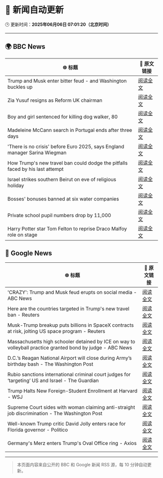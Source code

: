 # 🧠 新闻自动更新

🕒 更新时间：**2025年06月06日 07:01:20（北京时间）**

---

## 🌍 BBC News

| 🌐 标题 | 🔗 原文链接 |
|--------|-------------|
| Trump and Musk enter bitter feud - and Washington buckles up | [阅读全文](https://www.bbc.com/news/articles/c3wd2215q08o) |
| Zia Yusuf resigns as Reform UK chairman | [阅读全文](https://www.bbc.com/news/articles/cq54p9epdg6o) |
| Boy and girl sentenced for killing dog walker, 80 | [阅读全文](https://www.bbc.com/news/articles/czxy2npz7d5o) |
| Madeleine McCann search in Portugal ends after three days | [阅读全文](https://www.bbc.com/news/articles/c5ye8ljv1q7o) |
| 'There is no crisis' before Euro 2025, says England manager Sarina Wiegman | [阅读全文](https://www.bbc.com/sport/football/articles/cp92pjg020yo) |
| How Trump's new travel ban could dodge the pitfalls faced by his last attempt | [阅读全文](https://www.bbc.com/news/articles/cd7gp8l1241o) |
| Israel strikes southern Beirut on eve of religious holiday | [阅读全文](https://www.bbc.com/news/articles/c3v52241eyvo) |
| Bosses' bonuses banned at six water companies | [阅读全文](https://www.bbc.com/news/articles/cdxvpr4qkyxo) |
| Private school pupil numbers drop by 11,000 | [阅读全文](https://www.bbc.com/news/articles/c2lk2p7wpr4o) |
| Harry Potter star Tom Felton to reprise Draco Malfoy role on stage | [阅读全文](https://www.bbc.com/news/articles/c0712x9p8vmo) |

## 📰 Google News

| 🌐 标题 | 🔗 原文链接 |
|--------|-------------|
| 'CRAZY': Trump and Musk feud erupts on social media - ABC News | [阅读全文](https://news.google.com/rss/articles/CBMipAFBVV95cUxQLUI2aGgxS1YzMDFib1VFMTQ5cVFudjdfRmM4bFBMZkxUYXgzbXR2U1ZEMm5HSU0wN3N4aU40NDBJdk9Samh4cnFGdW1tS2FOYWxGbV90N3JBZVBGQVFGRTRVcWRoeEZ1Y2JfX1lGUmZ6NG16cDJSSHl4bndDdHdLdVR2QkRLODJCSW5IUnB0ZTd5UWFYMkVpaHkxVzYxUjdNTFBmSQ?oc=5) |
| Here are the countries targeted in Trump's new travel ban - Reuters | [阅读全文](https://news.google.com/rss/articles/CBMiogFBVV95cUxOcWp6X2psTDFoeGs3bE10U0lEX3VzTUs2VmRZNjBhTmFHdERCQjEtMnRwMElnU093MDBsWUJ5dXRpYWlHS2VEXzlrS0FaN2paUTF2cXJLZVVNb05ZaThvUXpIVVFHdGhNWFlORTFqYU5Pei1DWTVzOFVfNERVaXdKVmFwaGxwME9Dai1EMm0tTlpPOHRKbVZDU2JJNTF3TDd0SHc?oc=5) |
| Musk-Trump breakup puts billions in SpaceX contracts at risk, jolting US space program - Reuters | [阅读全文](https://news.google.com/rss/articles/CBMi2AFBVV95cUxOUV9iakl4YWl1NWRMMnJoUVNVdzBBQVRZMWx3aTFDTGNCN3VVSE1ELS00ajNvUkJYUlBEbGs0LUJHanlSaWIzM1d1SjRYQ25VQXd1OUttVmxRR2NvRXpJRFpZeS1qT3NfTFZvMFpibW54dm9rVmdEZjhFQnA5SVMzNnpZNFRPZEZQLVZJNUhsTkQ3UlMyOWY1UkY3NWVtVFpGUXhRUnRxaU9MMVFuaTdhbTlMN1BGajNxZnphUVRVa0lDMWU3Z3l1MThUclhORGQyMG5XSjllNVA?oc=5) |
| Massachusetts high schooler detained by ICE on way to volleyball practice granted bond by judge - ABC News | [阅读全文](https://news.google.com/rss/articles/CBMipwFBVV95cUxNSGdPWnBVcTVtQ2hVZEpZck9vcEd6RVo5QzhFUGRHcV91U1ZFaWQwOUZfRU9VWTZXaVZUU3pPT0FhU0Jsd3ZOQXFveUlydGlqQ3FHdmc2aFJ0WWlFb05ieDRhOE9sNWU3c0pVb3N6aHotbmZxTk42eFJaTWVJNXVhN2tYUVJSajk4by1leVMtNW11cmtDZlh2cDItcEJQM1BmckVNeDJzZ9IBrAFBVV95cUxQQWRxeHpNM3R2NTk1bmJqRTR4SGlPM1RIVGtRY0FReENFLVpZbkV6V19GRVllSnNmbmpnRm1fbllTLTl4YVpwS3cwXzZEMFF3S3pKbEFUcHROdkR1Ymt1NVdVYUM3UU1RVlJDY2ZqOU94YmJlaWlhd25YSGN6WlRiMnZtQ01ZSTd3TE8tZmhyUGNfWTVDTzBoZTBNOXQ5Tm1DcFRLWVlPUXpqM1Uw?oc=5) |
| D.C.’s Reagan National Airport will close during Army’s birthday bash - The Washington Post | [阅读全文](https://news.google.com/rss/articles/CBMimgFBVV95cUxPWEJoZG5EM0RLNkxpbFlvbW50VzhHQUVRZDFEMks2NGx6dzFmMXEwMUZnb25pQm1zZzhDTkxUdGNMb0JXS3Ywcl9YREhFUTNYVXgta1RSaU9nYXY5ZnZhOEppOTNaM1VaSUtlWlhGNXQ3Snctck1MR2duYjY2T3dzTzlJbXdFQlJnYkRQMTRLQnA1YUJVZGdLX293?oc=5) |
| Rubio sanctions international criminal court judges for ‘targeting’ US and Israel - The Guardian | [阅读全文](https://news.google.com/rss/articles/CBMilwFBVV95cUxPWDM5V2JwcU1Kb0pTWFRwM3A2UDBsVVhxb0ViYjZkelNXUXc1Ym52QmRMRlNEanpXNERyUV85TzdqMjFVUFVRQktFa2hYYnpsM1JfSEl5Z0JQYkZfdXF6YW5QRG1oUjlpQUQ3TlRPZGFHMUZMQmd2UzNvTk9RbGlQc215OGZsRXJWVW53M3d3aEd5RXNjcWRj?oc=5) |
| Trump Halts New Foreign-Student Enrollment at Harvard - WSJ | [阅读全文](https://news.google.com/rss/articles/CBMisAFBVV95cUxOU2JuSGI0MkZxLWZHQ3NoVkNPdVIySUJCUFJGYnBkVzRtemZaUmVKY3QtdHhRYlJhZ1hQTjgyZmhrTFdJNExrT2Nmc0RtSENLY2dHblNhYmFtOXJQTk5xalRXTzlJdFRBd2hBOWVpZjZ0LTNHeERrRTEyT0VVSHk2aEVvRDFFZUFLbFhDYmVFX0F3OVJNWTJ3djNmVHNlSWdPOGk4dlVQVFFzUFk4aWtMdA?oc=5) |
| Supreme Court sides with woman claiming anti-straight job discrimination - The Washington Post | [阅读全文](https://news.google.com/rss/articles/CBMioAFBVV95cUxPMXVka2YzR0w5QTRJdGY1aUhmVERmUk5GWXdmOURhcW9UYWFpQzNXR3dhdnhHNUpVY2YwQk5XUVNtaDk0UE1uVXJYd0pBXzhSZjJQTHdVU0J4WlhndDRBUmNvNmktOGI2ZWVtVVJOdFlDSHZtbzVfWVpfQm9FV2tUbXM0dmUtUjk1d3NYd2o0U1RDZVVlVlBKaXJ6Q0dwNXNZ?oc=5) |
| Well-known Trump critic David Jolly enters race for Florida governor - Politico | [阅读全文](https://news.google.com/rss/articles/CBMilAFBVV95cUxPbXNVOTV2QjY5SFY4MlZ3YVpBRzY3WUVUUzZNQlNKOVp6bjFpc291X0hKbFlIdkdXbEN3OEcwR3lIbU13RVNTS05IeUhjdndCc3Z2YUdrNmlIc01CQlhzSUFYRFVXQTd1Wm1xcVN1VTJOWXV2SHE1Q01kNmJsR1o0TFFUcTgxaGVRMVhxb2FYVmhoMXNZ?oc=5) |
| Germany's Merz enters Trump's Oval Office ring - Axios | [阅读全文](https://news.google.com/rss/articles/CBMie0FVX3lxTE9FRmJ0MmFUazc0TzVTUXpIaHpzaUctQjNCcGdvQUdJVm94VmpNZG5hWTVsNlFMbDF2MWdtNGZRZnVubkJLUU5BZHBsNUlaUlJfbTRGYW9DWDFyRmlEX1cteC00TFFkQjNfZm9sQVhnd1A1U0hzR2hOaGZCTQ?oc=5) |

---
> 本页面内容来自公开的 BBC 和 Google 新闻 RSS 源，每 10 分钟自动更新。